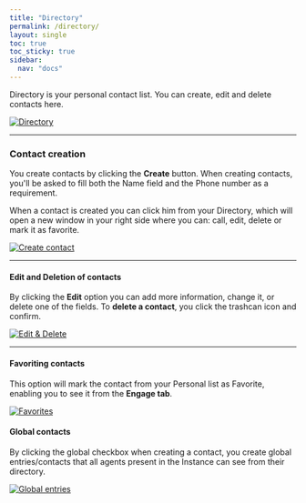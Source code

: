 ```yaml
---
title: "Directory"
permalink: /directory/
layout: single
toc: true
toc_sticky: true
sidebar: 
  nav: "docs"
---
```


Directory is your personal contact list. You can create, edit and delete contacts here.

[![Directory](/assets/images/directory.jpg)](/assets/images/directory.jpg)

----

### Contact creation

You create contacts by clicking the **Create** button. When creating contacts, you'll be asked to fill both the Name field and the Phone number as a requirement. 

When a contact is created you can click him from your Directory, which  will open a new window in your right side where you can: call, edit, delete or mark it as favorite.

[![Create contact](/assets/images/create-contact.jpg)](/assets/images/create-contact.jpg)

----

#### Edit and Deletion of contacts

By clicking the **Edit** option you can add more information, change it, or delete one of the fields. To **delete a contact**, you click the trashcan icon and confirm.

[![Edit & Delete](/assets/images/edit-contact.jpg)](/assets/images/edit-contact.jpg)

----

#### Favoriting contacts

This option will mark the contact from your Personal list as Favorite, enabling you to see it from the **Engage tab**.

[![Favorites](/assets/images/favorites-directory.jpg)](/assets/images/favorites-directory.jpg)

#### Global contacts

By clicking the global checkbox when creating a contact, you create global entries/contacts that all agents present in the Instance can see from their directory.

[![Global entries](/assets/images/global-entries.jpg)](/assets/images/global-entries.jpg)

